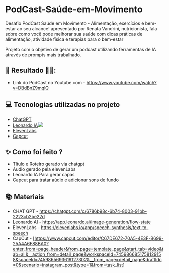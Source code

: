 # PodCast-Saúde-em-Movimento
Desafio PodCast Saúde em Movimento - Alimentação, exercícios e bem-estar ao seu alcance! apresentado por Renata Vandrini, nutricionista, fala sobre como você pode melhorar sua saúde com dicas práticas de alimentação, atividade física e terapias para o bem-estar

Projeto com o objetivo de gerar um podcast utilizando ferramentas de IA através de prompts mais trabalhado.

## 🚀 Resultado 🎯💪:
- Link do PodCast no Youtube.com - https://www.youtube.com/watch?v=DBdBnZ9mqlQ

## 💻 Tecnologias utilizadas no projeto

- [ChatGPT](https://chat.openai.com/) 
- [Leonardo IA![]([https://github.com/user-attachments/assets/8d60c614-f273-48b2-8123-7a9a332f9d75)](https://leonardo.ai/)
- [ElevenLabs](https://beta.elevenlabs.io/)
- [Capcut](https://www.capcut.com/pt-br/)

## ✨ Como foi feito ?

- Título e Roteiro gerado via chatgpt
- Audio gerado pela elevenLabs
- Leonardo IA Para gerar capas
- Capcut para tratar aúdio e adicionar sons de fundo

## 📚 Materiais

- CHAT GPT - https://chatgpt.com/c/6786b98c-6b74-8003-91bb-2223cb2be22d
- Leonardo AI - https://app.leonardo.ai/image-generation/flow-state
- ElevenLabs - https://elevenlabs.io/app/speech-synthesis/text-to-speech
- CapCut - [https://www.capcut.com/editor/C67DE672-70A5-4E3F-B699-25A4A6F88BA0?enter_from=page_header&from_page=template_page&start_tab=video&tab=all&__action_from=detail_page&workspaceId=7459866851758129158&spaceId=7459865693619127302&__from_page=detail_page&draftIdc=0&scenario=instagram_post&type=1&from=task_list]
